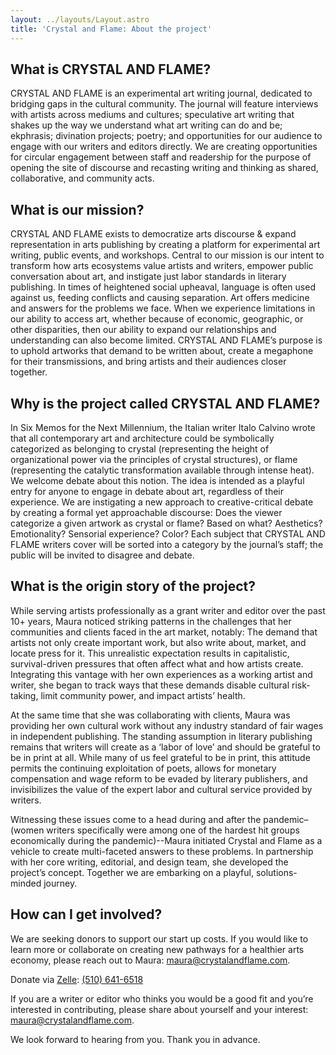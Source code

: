 ```yaml
---
layout: ../layouts/Layout.astro
title: 'Crystal and Flame: About the project'
---
```


## What is CRYSTAL AND FLAME?

CRYSTAL AND FLAME is an experimental art writing journal, dedicated to bridging gaps in the cultural community. The journal will feature interviews with artists across mediums and cultures; speculative art writing that shakes up the way we understand what art writing can do and be; ekphrasis; divination projects; poetry; and opportunities for our audience to engage with our writers and editors directly. We are creating opportunities for circular engagement between staff and readership for the purpose of opening the site of discourse and recasting writing and thinking as shared, collaborative, and community acts.

## What is our mission?

CRYSTAL AND FLAME exists to democratize arts discourse & expand representation in arts publishing by creating a platform for experimental art writing, public events, and workshops. Central to our mission is our intent to transform how arts ecosystems value artists and writers, empower public conversation about art, and instigate just labor standards in literary publishing. In times of heightened social upheaval, language is often used against us, feeding conflicts and causing separation. Art offers medicine and answers for the problems we face. When we experience limitations in our ability to access art, whether because of economic, geographic, or other disparities, then our ability to expand our relationships and understanding can also become limited. CRYSTAL AND FLAME’s purpose is to uphold artworks that demand to be written about, create a megaphone for their transmissions, and bring artists and their audiences closer together.

## Why is the project called CRYSTAL AND FLAME?

In Six Memos for the Next Millennium, the Italian writer Italo Calvino wrote that all contemporary art and architecture could be symbolically categorized as belonging to crystal (representing the height of organizational power via the principles of crystal structures), or flame (representing the catalytic transformation available through intense heat). We welcome debate about this notion. The idea is intended as a playful entry for anyone to engage in debate about art, regardless of their experience. We are instigating a new approach to creative-critical debate by creating a formal yet approachable discourse: Does the viewer categorize a given artwork as crystal or flame? Based on what? Aesthetics? Emotionality? Sensorial experience? Color? Each subject that CRYSTAL AND FLAME writers cover will be sorted into a category by the journal’s staff; the public will be invited to disagree and debate.

## What is the origin story of the project?

While serving artists professionally as a grant writer and editor over the past 10+ years, Maura noticed striking patterns in the challenges that her communities and clients faced in the art market, notably: The demand that artists not only create important work, but also write about, market, and locate press for it. This unrealistic expectation results in capitalistic, survival-driven pressures that often affect what and how artists create. Integrating this vantage with her own experiences as a working artist and writer, she began to track ways that these demands disable cultural risk-taking, limit community power, and impact artists’ health.

At the same time that she was collaborating with clients, Maura was providing her own cultural work without any industry standard of fair wages in independent publishing. The standing assumption in literary publishing remains that writers will create as a ‘labor of love’ and should be grateful to be in print at all. While many of us feel grateful to be in print, this attitude permits the continuing exploitation of poets, allows for monetary compensation and wage reform to be evaded by literary publishers, and invisibilizes the value of the expert labor and cultural service provided by writers.

Witnessing these issues come to a head during and after the pandemic–(women writers specifically were among one of the hardest hit groups economically during the pandemic)--Maura initiated Crystal and Flame as a vehicle to create multi-faceted answers to these problems. In partnership with her core writing, editorial, and design team, she developed the project’s concept. Together we are embarking on a playful, solutions-minded journey.

## How can I get involved?

We are seeking donors to support our start up costs. If you would like to learn more or collaborate on creating new pathways for a healthier arts economy, please reach out to Maura: [maura@crystalandflame.com](mailto:maura@crystalandflame.com).

Donate via [Zelle](https://www.zellepay.com/go/zelle): [(510) 641-6518](https://www.zellepay.com/go/zelle)

If you are a writer or editor who thinks you would be a good fit and you’re interested in contributing, please share about yourself and your interest: [maura@crystalandflame.com](mailto:maura@crystalandflame.com).

We look forward to hearing from you. Thank you in advance.
